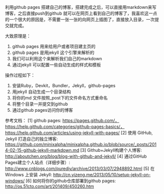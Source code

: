 利用github pages 搭建自己的博客，搭建完成之后，可以直接用markdown来写博客，之后直接push到github
就可以在网页上看到自己的博客了，我喜欢这一点的一个很大的原因是，不需要一张一张的向网页上插图了，直接放入目录，一次提交就完成。

大致原理是：
1. github pages 用来给用户或者项目建主页的
2. github pages 是用jekyll 这个引擎来解析的
3. 我们可以利用这个来解析我们自己的markdown
4. 通过jekyll 可以配置一些自动生成的样式和模板

操作过程如下：
1. 安装Ruby，Devkit，Bundler，Jekyll，github-pages
2. 用jekyll 自动生成一个目录结构
3. 将你的md 文件按照_post下的文件命名方式重命名
4. 将整个目录一并提交到github
5. 通过github pages访问你的博客



参考文档：
[1] github pages: https://pages.github.com/， https://help.github.com/categories/github-pages-basics/， https://help.github.com/articles/using-jekyll-with-pages/
[2] 使用 GitHub, Jekyll 打造自己的独立博客: https://github.com/minixalpha/minixalpha.github.io/blob/source/_posts/2014-02-15-github-jekyll-markdown.md
[3] Github+Jekyll构建个人博客: http://aboutchen.org/blog/blog-with-github-and-jekyll/
[4] 通过GitHub Pages建立个人站点（详细步骤）: http://www.cnblogs.com/purediy/archive/2013/03/07/2948892.html
[5] 在 Windows 上安装 Jekyll: http://cn.yizeng.me/2013/05/10/setup-jekyll-on-windows/
[6] 如何将你的github仓库部署到github pages: http://os.51cto.com/art/201409/450260.htm